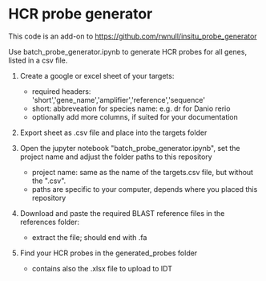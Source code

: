# HCR probe generator

This code is an add-on to https://github.com/rwnull/insitu_probe_generator

Use batch_probe_generator.ipynb to generate HCR probes for all genes, listed in a csv file.

1. Create a google or excel sheet of your targets:
    * required headers: 'short','gene_name','amplifier','reference','sequence'
    * short: abbreveation for species name: e.g. dr for Danio rerio
    * optionally add more columns, if suited for your documentation

1. Export sheet as .csv file and place into the targets folder

4. Open the jupyter notebook "batch_probe_generator.ipynb", set the project name and adjust the folder paths to this repository 
    * project name: same as the name of the targets.csv file, but without the ".csv".
    * paths are specific to your computer, depends where you placed this repository

3. Download and paste the required BLAST reference files in the references folder:
    * extract the file; should end with .fa

4. Find your HCR probes in the generated_probes folder
    * contains also the .xlsx file to upload to IDT
 